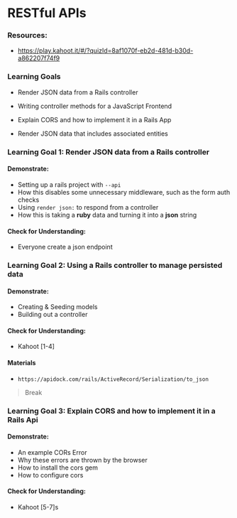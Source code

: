 # RESTful APIs

### Resources: 

* <https://play.kahoot.it/#/?quizId=8af1070f-eb2d-481d-b30d-a862207f74f9>



### Learning Goals

- Render JSON data from a Rails controller

- Writing controller methods for a JavaScript Frontend

- Explain CORS and how to implement it in a Rails App

- Render JSON data that includes associated entities



### Learning Goal 1: Render JSON data from a Rails controller

#### Demonstrate:

- Setting up a rails project with `--api`
- How this disables some unnecessary middleware, such as the form auth checks
- Using `render json:` to respond from a controller
- How this is taking a **ruby** data and turning it into a **json** string

#### Check for Understanding: 

* Everyone create a json endpoint



### Learning Goal 2: Using a Rails controller to manage persisted data  

#### Demonstrate:

* Creating & Seeding models 
* Building out a controller

#### Check for Understanding: 

* Kahoot [1-4]

#### Materials

- `https://apidock.com/rails/ActiveRecord/Serialization/to_json`




> Break



### Learning Goal 3: Explain CORS and how to implement it in a Rails Api

#### Demonstrate:

* An example CORs Error
* Why these errors are thrown by the browser
* How to install the cors gem
* How to configure cors

#### Check for Understanding: 

* Kahoot [5-7]s
